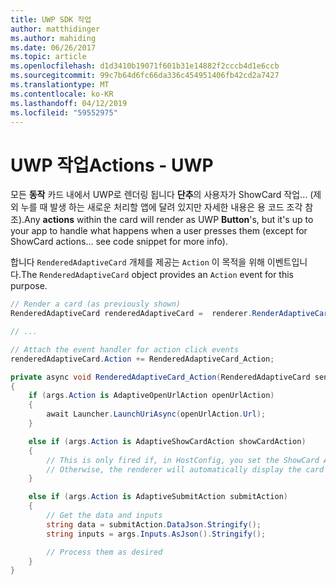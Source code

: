 ```yaml
---
title: UWP SDK 작업
author: matthidinger
ms.author: mahiding
ms.date: 06/26/2017
ms.topic: article
ms.openlocfilehash: d1d3410b19071f601b31e14882f2cccb4d1e6ccb
ms.sourcegitcommit: 99c7b64d6fc66da336c454951406fb42cd2a7427
ms.translationtype: MT
ms.contentlocale: ko-KR
ms.lasthandoff: 04/12/2019
ms.locfileid: "59552975"
---
```

# <a name="actions---uwp"></a><span data-ttu-id="0e935-102">UWP 작업</span><span class="sxs-lookup"><span data-stu-id="0e935-102">Actions - UWP</span></span>

<span data-ttu-id="0e935-103">모든 **동작** 카드 내에서 UWP로 렌더링 됩니다 **단추**의 사용자가 ShowCard 작업... (제외 누를 때 발생 하는 새로운 처리할 앱에 달려 있지만 자세한 내용은 용 코드 조각 참조).</span><span class="sxs-lookup"><span data-stu-id="0e935-103">Any **actions** within the card will render as UWP **Button**'s, but it's up to your app to handle what happens when a user presses them (except for ShowCard actions... see code snippet for more info).</span></span>

<span data-ttu-id="0e935-104">합니다 `RenderedAdaptiveCard` 개체를 제공는 `Action` 이 목적을 위해 이벤트입니다.</span><span class="sxs-lookup"><span data-stu-id="0e935-104">The `RenderedAdaptiveCard` object provides an `Action` event for this purpose.</span></span>

```csharp
// Render a card (as previously shown)
RenderedAdaptiveCard renderedAdaptiveCard =  renderer.RenderAdaptiveCard(card);

// ...

// Attach the event handler for action click events
renderedAdaptiveCard.Action += RenderedAdaptiveCard_Action;

private async void RenderedAdaptiveCard_Action(RenderedAdaptiveCard sender, AdaptiveActionEventArgs args)
{
    if (args.Action is AdaptiveOpenUrlAction openUrlAction)
    {
        await Launcher.LaunchUriAsync(openUrlAction.Url);
    }

    else if (args.Action is AdaptiveShowCardAction showCardAction)
    {
        // This is only fired if, in HostConfig, you set the ShowCard ActionMode to Popup.
        // Otherwise, the renderer will automatically display the card inline without firing this event.
    }

    else if (args.Action is AdaptiveSubmitAction submitAction)
    {
        // Get the data and inputs
        string data = submitAction.DataJson.Stringify();
        string inputs = args.Inputs.AsJson().Stringify();

        // Process them as desired
    }
}
```
